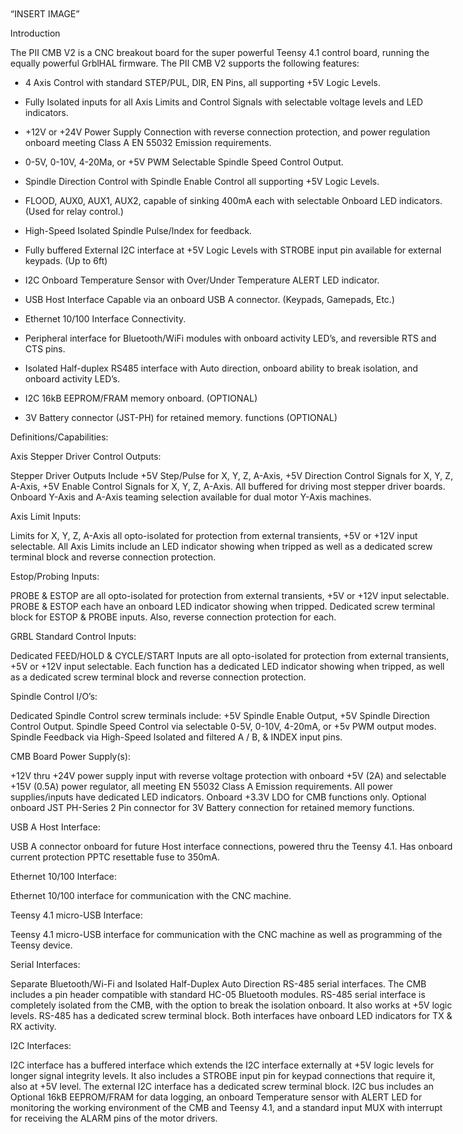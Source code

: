 
</head>

<body dir="ltr" style="max-width:8.5in;margin-top:0.7874in; margin-bottom:0.7874in; margin-left:0.7874in; margin-right:0.7874in; ">
<p class="paragraph-P3"> </p><p class="paragraph-P3"> </p>
<p class="paragraph-P3">“INSERT IMAGE”</p>

<p class="paragraph-P4"><span class="text-T3">Introduction</span><span class="text-T3"/></p>
<p class="paragraph-P6"> </p>
<p class="paragraph-P4"><span class="text-T2">The PII CMB V2 is a CNC breakout board for the super powerful Teensy 4.1 control board, running the equally powerful GrblHAL firmware.  The PII CMB V2 supports the following features:</span><span class="text-T2"/></p>
<ul><li><p class="P5" style="margin-left:0cm;"><span class="ListLabel_20_1" style="display:block;float:left;min-width:0.635cm;"></span><span class="text-T2">4 Axis Control with standard STEP/PUL, DIR, EN Pins, all supporting +5V Logic Levels.</span><span class="text-T2"/><span class="odfLiEnd"/> </p></li><li><p class="P5" style="margin-left:0cm;"><span class="ListLabel_20_1" style="display:block;float:left;min-width:0.635cm;"></span><span class="text-T2">Fully Isolated inputs for all Axis Limits and Control Signals with selectable voltage levels and LED indicators.</span><span class="text-T2"/><span class="odfLiEnd"/> </p></li><li><p class="P5" style="margin-left:0cm;"><span class="ListLabel_20_1" style="display:block;float:left;min-width:0.635cm;"></span><span class="text-T2">+12V or +24V Power Supply Connection with reverse connection protection, and power regulation onboard meeting Class A EN 55032 Emission requirements.</span><span class="text-T2"/><span class="odfLiEnd"/> </p></li><li><p class="P5" style="margin-left:0cm;"><span class="ListLabel_20_1" style="display:block;float:left;min-width:0.635cm;"></span><span class="text-T2">0-5V, 0-10V, 4-20Ma, or +5V PWM Selectable Spindle Speed Control Output.</span><span class="text-T2"/><span class="odfLiEnd"/> </p></li><li><p class="P5" style="margin-left:0cm;"><span class="ListLabel_20_1" style="display:block;float:left;min-width:0.635cm;"></span><span class="text-T2">Spindle Direction Control with Spindle Enable Control all supporting +5V Logic Levels.</span><span class="text-T2"/><span class="odfLiEnd"/> </p></li><li><p class="P5" style="margin-left:0cm;"><span class="ListLabel_20_1" style="display:block;float:left;min-width:0.635cm;"></span><span class="text-T2">FLOOD, AUX0, AUX1, AUX2, capable of sinking 400mA each with selectable Onboard LED indicators.  (Used for relay control.)</span><span class="text-T2"/><span class="odfLiEnd"/> </p></li><li><p class="P5" style="margin-left:0cm;"><span class="ListLabel_20_1" style="display:block;float:left;min-width:0.635cm;"></span><span class="text-T2">High-Speed Isolated Spindle Pulse/Index for feedback.</span><span class="text-T2"/><span class="odfLiEnd"/> </p></li><li><p class="P5" style="margin-left:0cm;"><span class="ListLabel_20_1" style="display:block;float:left;min-width:0.635cm;"></span><span class="text-T2">Fully buffered </span><span class="text-T4">External</span><span class="text-T2"> I2C interface at +5V Logic Levels with STROBE input pin available for external keypads. (Up to 6ft)</span><span class="odfLiEnd"/> </p></li><li><p class="P5" style="margin-left:0cm;"><span class="ListLabel_20_1" style="display:block;float:left;min-width:0.635cm;"></span><span class="text-T2">I2C Onboard Temperature Sensor with Over/Under Temperature ALERT LED indicator.</span><span class="text-T2"/><span class="odfLiEnd"/> </p></li><li><p class="P5" style="margin-left:0cm;"><span class="ListLabel_20_1" style="display:block;float:left;min-width:0.635cm;"></span><span class="text-T2">USB Host Interface Capable via an onboard USB A connector.  (Keypads, Gamepads, Etc.)</span><span class="text-T2"/><span class="odfLiEnd"/> </p></li><li><p class="P5" style="margin-left:0cm;"><span class="ListLabel_20_1" style="display:block;float:left;min-width:0.635cm;"></span><span class="text-T2">Ethernet 10/100 Interface Connectivity.</span><span class="text-T2"/><span class="odfLiEnd"/> </p></li><li><p class="P5" style="margin-left:0cm;"><span class="ListLabel_20_1" style="display:block;float:left;min-width:0.635cm;"></span><span class="text-T2">Peripheral interface for Bluetooth/WiFi modules with onboard activity LED’s, and reversible RTS and CTS pins.</span><span class="text-T2"/><span class="odfLiEnd"/> </p></li><li><p class="P5" style="margin-left:0cm;"><span class="ListLabel_20_1" style="display:block;float:left;min-width:0.635cm;"></span><span class="text-T2">Isolated Half-duplex RS485 interface with Auto direction, onboard ability to break isolation, and onboard activity LED’s.</span><span class="text-T2"/><span class="odfLiEnd"/> </p></li><li><p class="P5" style="margin-left:0cm;"><span class="ListLabel_20_1" style="display:block;float:left;min-width:0.635cm;"></span><span class="text-T2">I2C 16kB EEPROM/FRAM memory onboard. (</span><span class="text-T5">OPTIONAL</span><span class="text-T2">)</span><span class="odfLiEnd"/> </p></li><li><p class="P5" style="margin-left:0cm;"><span class="ListLabel_20_1" style="display:block;float:left;min-width:0.635cm;"></span><span class="text-T2">3V Battery connector (JST-PH) for retained memory. functions (</span><span class="text-T5">OPTIONAL</span><span class="text-T2">)</span><span class="odfLiEnd"/> </p></li></ul><p class="paragraph-P7"> </p>
<p class="paragraph-P4"><span class="text-T3">Definitions/Capabilities:</span><span class="text-T3"/></p>
<p class="paragraph-P7"> </p>
<p class="paragraph-P4"><span class="text-T3">Axis Stepper Driver Control Outputs:</span><span class="text-T3"/></p>
<p class="paragraph-P7"> </p>
<p class="paragraph-P4"><span class="text-T2">Stepper Driver Outputs Include +5V Step/Pulse for X, Y, Z, A-Axis, +5V Direction Control Signals for X, Y, Z, A-Axis, +5V Enable Control Signals for X, Y, Z, A-Axis.  All buffered for driving most stepper driver boards.  Onboard Y-Axis and A-Axis teaming selection available for dual motor Y-Axis machines.</span><span class="text-T2"/></p>
<p class="paragraph-P7"> </p>
<p class="paragraph-P4"><span class="text-T3">Axis Limit Inputs:</span><span class="text-T3"/></p>
<p class="paragraph-P7"> </p>
<p class="paragraph-P4"><span class="text-T2">Limits for X, Y, Z, A-Axis all opto-isolated for protection from external transients, +5V or +12V input selectable.  All Axis Limits include an LED indicator showing when tripped as well as a dedicated screw terminal block and reverse connection protection. </span><span class="text-T2"/></p>
<p class="paragraph-P7"> </p><p class="paragraph-P7"> </p><p class="paragraph-P7"> </p><p class="paragraph-P7"> </p>
<p class="paragraph-P4"><span class="text-T3">Estop/Probing Inputs:</span><span class="text-T3"/></p>
<p class="paragraph-P7"> </p>
<p class="paragraph-P4"><span class="text-T2">PROBE &amp; ESTOP are all opto-isolated for protection from external transients, +5V or +12V input selectable.  PROBE &amp; ESTOP each have an onboard LED indicator showing when tripped. Dedicated screw terminal block for ESTOP &amp; PROBE inputs.  Also, reverse connection protection for each.</span><span class="text-T2"/></p>
<p class="paragraph-P7"> </p>
<p class="paragraph-P4"><span class="text-T3">GRBL Standard Control Inputs:</span><span class="text-T3"/></p>
<p class="paragraph-P7"> </p>
<p class="paragraph-P4"><span class="text-T2">Dedicated FEED/HOLD &amp; CYCLE/START Inputs are all opto-isolated for protection from external transients, +5V or +12V input selectable.  Each function has a dedicated LED indicator showing when tripped, as well as a dedicated screw terminal block and reverse connection protection.</span><span class="text-T2"/></p>
<p class="paragraph-P7"> </p>
<p class="paragraph-P4"><span class="text-T3">Spindle Control I/O’s:</span><span class="text-T3"/></p>
<p class="paragraph-P7"> </p>
<p class="paragraph-P4"><span class="text-T2">Dedicated Spindle Control screw terminals include: +5V Spindle Enable Output, +5V Spindle Direction Control Output.  Spindle Speed Control via </span><span class="text-T4">selectable</span><span class="text-T2"> 0-5V, 0-10V, 4-20mA, or +5v PWM output modes.  Spindle Feedback via High-Speed Isolated and filtered A / B, &amp; INDEX input pins.</span></p>
<p class="paragraph-P7"> </p>
<p class="paragraph-P4"><span class="text-T3">CMB Board Power Supply(s):</span><span class="text-T3"/></p>
<p class="paragraph-P7"> </p>
<p class="paragraph-P4"><span class="text-T2">+12V thru +24V power supply input with reverse voltage protection with onboard +5V (2A) and selectable +15V (0.5A) power regulator, all meeting EN 55032 Class A Emission requirements.  All power supplies/inputs have dedicated LED indicators.  Onboard +3.3V LDO for CMB functions only.  Optional onboard JST PH-Series 2 Pin connector for 3V Battery connection for retained memory functions.</span><span class="text-T2"/></p>
<p class="paragraph-P7"> </p>
<p class="paragraph-P4"><span class="text-T3">USB A Host Interface:</span><span class="text-T3"/></p>
<p class="paragraph-P7"> </p>
<p class="paragraph-P4"><span class="text-T2">USB A connector onboard for future Host interface connections, powered thru the Teensy 4.1. Has onboard current protection PPTC resettable fuse to 350mA.</span><span class="text-T2"/></p>
<p class="paragraph-P7"> </p>
<p class="paragraph-P4"><span class="text-T3">Ethernet 10/100 Interface:</span><span class="text-T3"/></p>
<p class="paragraph-P7"> </p>
<p class="paragraph-P4"><span class="text-T2">Ethernet 10/100 interface for communication with the CNC machine.</span><span class="text-T2"/></p>
<p class="paragraph-P7"> </p>
<p class="paragraph-P4"><span class="text-T3">Teensy 4.1 micro-USB Interface:</span><span class="text-T3"/></p>
<p class="paragraph-P7"> </p>
<p class="paragraph-P4"><span class="text-T2">Teensy 4.1 micro-USB interface for communication with the CNC machine as well as programming of the Teensy device.</span><span class="text-T2"/></p>
<p class="paragraph-P7"> </p>
<p class="paragraph-P4"><span class="text-T3">Serial Interfaces:</span><span class="text-T3"/></p>
<p class="paragraph-P7"> </p>
<p class="paragraph-P4"><span class="text-T2">Separate Bluetooth/Wi-Fi and Isolated Half-Duplex Auto Direction RS-485 serial interfaces. The CMB includes a pin header compatible with standard HC-05 Bluetooth modules.  RS-485 serial interface is completely isolated from the CMB, with the option to break the isolation onboard.  It also works at +5V logic levels.  RS-485 has a dedicated screw terminal block.  Both interfaces have onboard LED indicators for TX &amp; RX activity.</span><span class="text-T2"/></p>
<p class="paragraph-P7"> </p>
<p class="paragraph-P4"><span class="text-T3">I2C Interfaces:</span><span class="text-T3"/></p>
<p class="paragraph-P7"> </p>
<p class="paragraph-P4"><span class="text-T2">I2C interface has a buffered interface which extends the I2C interface externally at +5V logic levels for longer signal integrity levels.  It also includes a STROBE input pin for keypad connections that require it, also at +5V level. The external I2C interface has a dedicated screw terminal block. I2C bus includes an Optional 16kB EEPROM/FRAM for data logging, an onboard Temperature sensor with ALERT LED for monitoring the working environment of the CMB and Teensy 4.1, and a standard input MUX with interrupt for receiving the ALARM pins of the motor drivers.</span><span class="text-T2"/></p>
</body>

</html>
